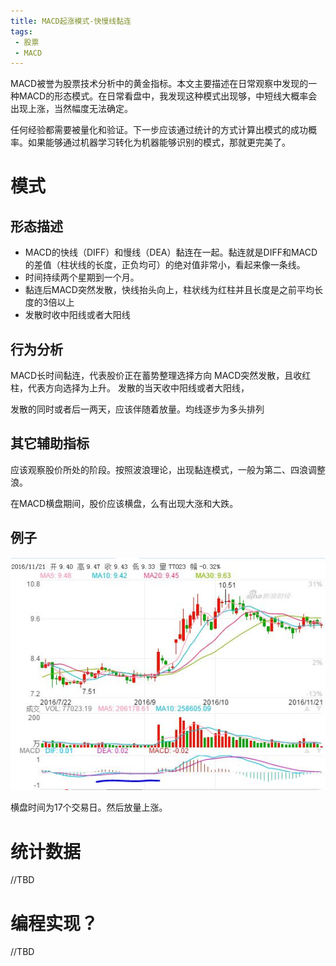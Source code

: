 ```yaml
---
title: MACD起涨模式-快慢线黏连
tags: 
 - 股票
 - MACD
---
```


MACD被誉为股票技术分析中的黄金指标。本文主要描述在日常观察中发现的一种MACD的形态模式。在日常看盘中，我发现这种模式出现够，中短线大概率会出现上涨，当然幅度无法确定。

任何经验都需要被量化和验证。下一步应该通过统计的方式计算出模式的成功概率。如果能够通过机器学习转化为机器能够识别的模式，那就更完美了。

# 模式

## 形态描述

- MACD的快线（DIFF）和慢线（DEA）黏连在一起。黏连就是DIFF和MACD的差值（柱状线的长度，正负均可）的绝对值非常小，看起来像一条线。
- 时间持续两个星期到一个月。
- 黏连后MACD突然发散，快线抬头向上，柱状线为红柱并且长度是之前平均长度的3倍以上
- 发散时收中阳线或者大阳线


## 行为分析

MACD长时间黏连，代表股价正在蓄势整理选择方向
MACD突然发散，且收红柱，代表方向选择为上升。
发散的当天收中阳线或者大阳线，

发散的同时或者后一两天，应该伴随着放量。均线逐步为多头排列

## 其它辅助指标

应该观察股价所处的阶段。按照波浪理论，出现黏连模式，一般为第二、四浪调整浪。

在MACD横盘期间，股价应该横盘，么有出现大涨和大跌。

## 例子

![三峡水利2016年8月15日到2016年9月6日](/images/stock_macd_600116_20161121.jpg)

横盘时间为17个交易日。然后放量上涨。

# 统计数据

//TBD

# 编程实现？

//TBD